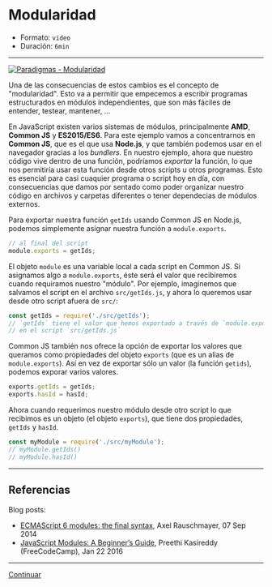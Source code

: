 # Modularidad

* Formato: `video`
* Duración: `6min`

***

[![Paradigmas - Modularidad](https://embedwistia-a.akamaihd.net/deliveries/b1347a276a6b6796df7f2a7f7b9e20df06cd4ae8.jpg?image_play_button_size=2x&amp;image_crop_resized=960x540&amp;image_play_button=1&amp;image_play_button_color=f7b617e0)](https://laboratoria.wistia.com/medias/ph5zkst0fv?wvideo=ph5zkst0fv)

Una de las consecuencias de estos cambios es el concepto de "modularidad". Esto
va a permitir que empecemos a escribir programas estructurados en módulos
independientes, que son más fáciles de entender, testear, mantener, ...

En JavaScript existen varios sistemas de módulos, principalmente **AMD**,
**Common JS** y **ES2015/ES6**. Para este ejemplo vamos a concentrarnos en
**Common JS**, que es el que usa **Node.js**, y que también podemos usar en el
navegador gracias a los _bundlers_. En nuestro ejemplo, ahora que nuestro código
vive dentro de una función, podríamos _exportar_ la función, lo que nos
permitiría usar esta función desde otros scripts u otros programas. Esto es
esencial para casi cuaquier programa o script hoy en día, con consecuencias que
damos por sentado como poder organizar nuestro código en archivos y carpetas
diferentes o tener dependecias de módulos externos.

Para exportar nuestra función `getIds` usando Common JS en Node.js, podemos
simplemente asignar nuestra función a `module.exports`.

```js
// al final del script
module.exports = getIds;
```

El objeto `module` es una variable local a cada script en Common JS. Si
asignamos algo a `module.exports`, éste será el valor que recibiremos cuando
requiramos nuestro "módulo". Por ejemplo, imaginemos que salvamos el script en
el archivo `src/getIds.js`, y ahora lo queremos usar desde otro script afuera de
`src/`:

```js
const getIds = require('./src/getIds');
// `getIds` tiene el valor que hemos exportado a través de `module.exports`
// en el script `src/getIds.js`
```

Common JS también nos ofrece la opción de exportar los valores que queramos
como propiedades del objeto `exports` (que es un alias de `module.exports`). Así
en vez de exportar sólo un valor (la función `getids`), podemos exporar varios
valores.

```js
exports.getIds = getIds;
exports.hasId = hasId;
```

Ahora cuando requerimos nuestro módulo desde otro script lo que recibimos es
un objeto (el objeto `exports`), que tiene dos propiedades, `getIds` y `hasId`.

```js
const myModule = require('./src/myModule');
// myModule.getIds()
// myModule.hasId()
```

***

## Referencias

Blog posts:

* [ECMAScript 6 modules: the final syntax](http://2ality.com/2014/09/es6-modules-final.html),
  Axel Rauschmayer, 07 Sep 2014
* [JavaScript Modules: A Beginner’s Guide](https://medium.freecodecamp.com/javascript-modules-a-beginner-s-guide-783f7d7a5fcc),
  Preethi Kasireddy (FreeCodeCamp), Jan 22 2016

***

[Continuar](07-procedural-exercise.md)
